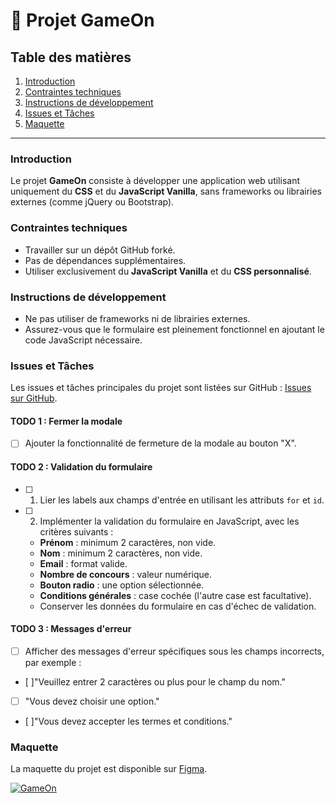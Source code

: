 #  🚀 Projet GameOn

## Table des matières
1. [Introduction](#introduction)
2. [Contraintes techniques](#contraintes-techniques)
3. [Instructions de développement](#instructions-de-développement)
4. [Issues et Tâches](#issues-et-tâches)
5. [Maquette](#maquette)

---

### Introduction
Le projet **GameOn** consiste à développer une application web utilisant uniquement du **CSS** et du **JavaScript Vanilla**, sans frameworks ou librairies externes (comme jQuery ou Bootstrap).

### Contraintes techniques
- Travailler sur un dépôt GitHub forké.
- Pas de dépendances supplémentaires.
- Utiliser exclusivement du **JavaScript Vanilla** et du **CSS personnalisé**.

### Instructions de développement
- Ne pas utiliser de frameworks ni de librairies externes.
- Assurez-vous que le formulaire est pleinement fonctionnel en ajoutant le code JavaScript nécessaire.

### Issues et Tâches
Les issues et tâches principales du projet sont listées sur GitHub : [Issues sur GitHub](https://github.com/OpenClassrooms-Student-Center/GameOn-website-FR/issues).

#### TODO 1 : Fermer la modale
-   [ ] Ajouter la fonctionnalité de fermeture de la modale au bouton "X".

#### TODO 2 : Validation du formulaire
-   [ ] 1. Lier les labels aux champs d'entrée en utilisant les attributs `for` et `id`.
-   [ ] 2. Implémenter la validation du formulaire en JavaScript, avec les critères suivants :
   - **Prénom** : minimum 2 caractères, non vide.
   - **Nom** : minimum 2 caractères, non vide.
   - **Email** : format valide.
   - **Nombre de concours** : valeur numérique.
   - **Bouton radio** : une option sélectionnée.
   - **Conditions générales** : case cochée (l'autre case est facultative).
   - Conserver les données du formulaire en cas d'échec de validation.

#### TODO 3 : Messages d'erreur
-   [ ] Afficher des messages d'erreur spécifiques sous les champs incorrects, par exemple :
-   [ ]"Veuillez entrer 2 caractères ou plus pour le champ du nom."
-   [ ] "Vous devez choisir une option."
-   [ ]"Vous devez accepter les termes et conditions."

### Maquette
La maquette du projet est disponible sur [Figma](https://www.figma.com/file/prxFGnSUoEhk6PTcMaJQim/UI-Design-GameOn-EN).

[![GameOn](https://user.oc-static.com/upload/2020/08/14/15974189716945_image2.png "GameOn")](https://www.figma.com/file/prxFGnSUoEhk6PTcMaJQim/UI-Design-GameOn-EN)
